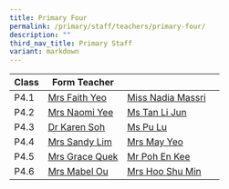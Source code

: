 ```yaml
---
title: Primary Four
permalink: /primary/staff/teachers/primary-four/
description: ""
third_nav_title: Primary Staff
variant: markdown
---
```

| Class | Form Teacher | ||
| -------- | -------- | -------- |-------- |
|P4.1|[Mrs Faith Yeo](mailto:wong_chew_ling@schools.gov.sg)|[Miss Nadia Massri](mailto:Nur_Nadia_Massri@schools.gov.sg)|
|P4.2|[Mrs Naomi Yee](mailto:yee_yee_may_naomi@schools.gov.sg)|[Ms Tan Li Jun](mailto:tan_li_jun@schools.gov.sg)|
|P4.3|[Dr Karen Soh](mailto:soh_karen_jasmine@schools.gov.sg)|[Ms Pu Lu](mailto:pu_lu@schools.gov.sg)|
|P4.4|[Mrs Sandy Lim](mailto:yu_pui_shan@schools.gov.sg)|[Mrs May Yeo](mailto:nam_mei_lin_may@schools.gov.sg)|
|P4.5|[Mrs Grace Quek](mailto:chern_whee_li@schools.gov.sg)|[Mr Poh En Kee](mailto:poh_en_kee@schools.gov.sg)|
|P4.6|[Mrs Mabel Ou](mailto:quah_cheng_sim_mabel@schools.gov.sg)|[Mrs Hoo Shu Min](mailto:hoo_shu_min@schools.gov.sg)|